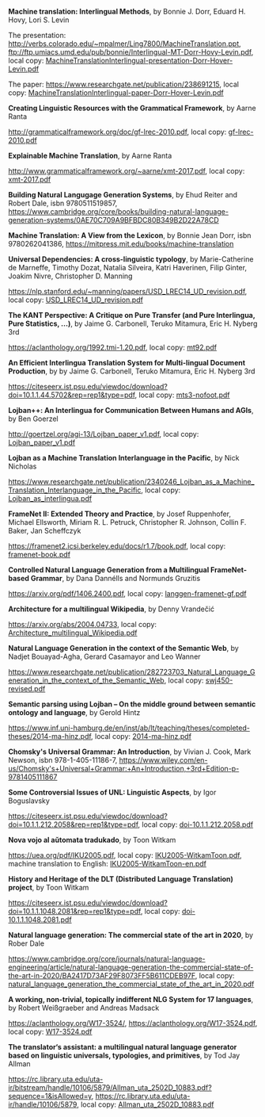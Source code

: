 **Machine translation: Interlingual Methods**, by Bonnie J. Dorr, Eduard H. Hovy, Lori S. Levin

The presentation: <http://verbs.colorado.edu/~mpalmer/Ling7800/MachineTranslation.ppt>,
<ftp://ftp.umiacs.umd.edu/pub/bonnie/Interlingual-MT-Dorr-Hovy-Levin.pdf>, local copy: [MachineTranslationInterlingual-presentation-Dorr-Hover-Levin.pdf](MachineTranslationInterlingual-presentation-Dorr-Hover-Levin.pdf)

The paper: <https://www.researchgate.net/publication/238691215>, local copy: [MachineTranslationInterlingual-paper-Dorr-Hover-Levin.pdf](MachineTranslationInterlingual-paper-Dorr-Hover-Levin.pdf)


**Creating Linguistic Resources with the Grammatical Framework**, by Aarne Ranta

<http://grammaticalframework.org/doc/gf-lrec-2010.pdf>, local copy: [gf-lrec-2010.pdf](gf-lrec-2010.pdf)


**Explainable Machine Translation**, by Aarne Ranta

<http://www.grammaticalframework.org/~aarne/xmt-2017.pdf>, local copy: [xmt-2017.pdf](xmt-2017.pdf)


**Building Natural Langugage Generation Systems**, by Ehud Reiter and Robert Dale, isbn 9780511519857, <https://www.cambridge.org/core/books/building-natural-language-generation-systems/0AE70C709A9BFBDC80B349B2D22A78CD>


**Machine Translation: A View from the Lexicon**, by Bonnie Jean Dorr, isbn 9780262041386, <https://mitpress.mit.edu/books/machine-translation>


**Universal Dependencies: A cross-linguistic typology**, by Marie-Catherine de Marneffe, Timothy Dozat, Natalia Silveira, Katri Haverinen, Filip Ginter, Joakim Nivre, Christopher D. Manning

<https://nlp.stanford.edu/~manning/papers/USD_LREC14_UD_revision.pdf>, local copy: [USD_LREC14_UD_revision.pdf](USD_LREC14_UD_revision.pdf)


**The KANT Perspective: A Critique on Pure Transfer (and Pure Interlingua, Pure Statistics, ...)**, by Jaime G. Carbonell, Teruko Mitamura, Eric H. Nyberg 3rd

<https://aclanthology.org/1992.tmi-1.20.pdf>, local copy: [mt92.pdf](mt92.pdf)


**An Efficient Interlingua Translation System for Multi-lingual Document Production**, by by Jaime G. Carbonell, Teruko Mitamura, Eric H. Nyberg 3rd

<https://citeseerx.ist.psu.edu/viewdoc/download?doi=10.1.1.44.5702&rep=rep1&type=pdf>, local copy: [mts3-nofoot.pdf](mts3-nofoot.pdf)


**Lojban++: An Interlingua for Communication Between Humans and AGIs**, by Ben Goerzel

<http://goertzel.org/agi-13/Lojban_paper_v1.pdf>, local copy: [Lojban_paper_v1.pdf](Lojban_paper_v1.pdf)


**Lojban as a Machine Translation Interlanguage in the Pacific**, by Nick Nicholas

<https://www.researchgate.net/publication/2340246_Lojban_as_a_Machine_Translation_Interlanguage_in_the_Pacific>, local copy: [Lojban_as_interlingua.pdf](Lojban_as_interlingua.pdf)


**FrameNet II: Extended Theory and Practice**, by Josef Ruppenhofer, Michael Ellsworth, Miriam R. L. Petruck, Christopher R. Johnson, Collin F. Baker, Jan Scheffczyk

<https://framenet2.icsi.berkeley.edu/docs/r1.7/book.pdf>, local copy: [framenet-book.pdf](framenet-book.pdf)


**Controlled Natural Language Generation from a Multilingual FrameNet-based Grammar**, by Dana Dannélls and Normunds Gruzitis

<https://arxiv.org/pdf/1406.2400.pdf>, local copy: [langgen-framenet-gf.pdf](langgen-framenet-gf.pdf)


**Architecture for a multilingual Wikipedia**, by Denny Vrandečić

<https://arxiv.org/abs/2004.04733>, local copy: [Architecture_multilingual_Wikipedia.pdf](Architecture_multilingual_Wikipedia.pdf)


**Natural Language Generation in the context of the Semantic Web**, by Nadjet Bouayad-Agha, Gerard Casamayor and Leo Wanner

<https://www.researchgate.net/publication/282723703_Natural_Language_Generation_in_the_context_of_the_Semantic_Web>, local copy: [swj450-revised.pdf](swj450-revised.pdf)


**Semantic parsing using Lojban – On the middle ground between semantic ontology and language**, by Gerold Hintz

<https://www.inf.uni-hamburg.de/en/inst/ab/lt/teaching/theses/completed-theses/2014-ma-hinz.pdf>, local copy: [2014-ma-hinz.pdf](2014-ma-hinz.pdf)


**Chomsky's Universal Grammar: An Introduction**, by Vivian J. Cook, Mark Newson, isbn 978-1-405-11186-7, <https://www.wiley.com/en-us/Chomsky's+Universal+Grammar:+An+Introduction,+3rd+Edition-p-9781405111867>


**Some Controversial Issues of UNL: Linguistic Aspects**, by Igor Boguslavsky

<https://citeseerx.ist.psu.edu/viewdoc/download?doi=10.1.1.212.2058&rep=rep1&type=pdf>, local copy: [doi-10.1.1.212.2058.pdf](doi-10.1.1.212.2058.pdf)


**Nova vojo al aǔtomata tradukado**, by Toon Witkam

<https://uea.org/pdf/IKU2005.pdf>, local copy: [IKU2005-WitkamToon.pdf](IKU2005-WitkamToon.pdf), machine translation to English: [IKU2005-WitkamToon-en.pdf](IKU2005-WitkamToon-en.pdf)


**History and Heritage of the DLT (Distributed Language Translation) project**, by Toon Witkam

<https://citeseerx.ist.psu.edu/viewdoc/download?doi=10.1.1.1048.2081&rep=rep1&type=pdf>, local copy: [doi-10.1.1.1048.2081.pdf](doi-10.1.1.1048.2081.pdf)


**Natural language generation: The commercial state of the art in 2020**, by Rober Dale

<https://www.cambridge.org/core/journals/natural-language-engineering/article/natural-language-generation-the-commercial-state-of-the-art-in-2020/BA2417D73AF29F8073FF5B611CDEB97F>, local copy: [natural_language_generation_the_commercial_state_of_the_art_in_2020.pdf](natural_language_generation_the_commercial_state_of_the_art_in_2020.pdf)


**A working, non-trivial, topically indifferent NLG System for 17 languages**, by Robert Weißgraeber and Andreas Madsack

<https://aclanthology.org/W17-3524/>, <https://aclanthology.org/W17-3524.pdf>, local copy: [W17-3524.pdf](W17-3524.pdf)


**The translator‘s assistant: a multilingual natural language generator based on linguistic universals, typologies, and primitives**, by Tod Jay Allman

<https://rc.library.uta.edu/uta-ir/bitstream/handle/10106/5879/Allman_uta_2502D_10883.pdf?sequence=1&isAllowed=y>,
https://rc.library.uta.edu/uta-ir/handle/10106/5879, local copy: [Allman_uta_2502D_10883.pdf](Allman_uta_2502D_10883.pdf)

